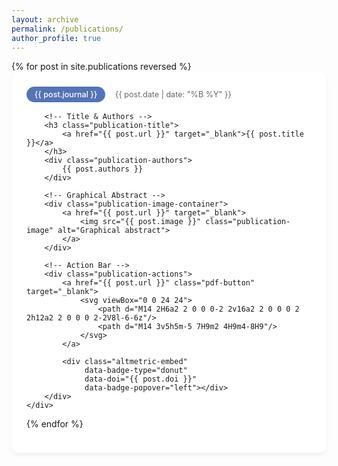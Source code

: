 ```yaml
---
layout: archive
permalink: /publications/
author_profile: true
---
```


<style>
/* Publication Card */
.publication-card {
    background: white;
    border-radius: 12px;
    padding: 1.5rem;
    box-shadow: 0 4px 6px rgba(0,0,0,0.05);
    transition: transform 0.2s ease;
    margin-bottom: 2rem;
}

.publication-card:hover {
    transform: translateY(-3px);
}

/* Header Section */
.publication-header {
    display: flex;
    align-items: center;
    gap: 1rem;
    margin-bottom: 1rem;
}

.publication-journal {
    background: #5474B8;
    color: white;
    padding: 0.3rem 0.8rem;
    border-radius: 15px;
    font-size: 0.9em;
    font-weight: 500;
}

.publication-date {
    font-size: 0.9em;
    color: #666;
}

/* Title & Authors */
.publication-title {
    font-size: 1.1rem;
    margin: 0.5rem 0;
}

.publication-title a {
    color: #222;
    text-decoration: none;
}

.publication-title a:hover {
    color: #405d9c;
}

.publication-authors {
    font-size: 0.9em;
    color: #444;
    margin-bottom: 1rem;
}

/* Graphical Abstract */
.publication-image-container {
    margin: 1rem 0;
    border-radius: 8px;
    overflow: hidden;
    background: #f8f9fa;
    border: 1px solid #eee;
}

.publication-image {
    width: 100%;
    height: 180px;
    object-fit: cover;
    transition: transform 0.3s ease;
}

.publication-image:hover {
    transform: scale(1.02);
}

/* Action Bar */
.publication-actions {
    display: flex;
    align-items: center;
    gap: 1rem;
    margin-top: 1rem;
}

.pdf-button {
    width: 32px;
    height: 32px;
    display: flex;
    align-items: center;
    justify-content: center;
    border-radius: 50%;
    background: #f0f4ff;
    transition: all 0.2s ease;
}

.pdf-button:hover {
    background: #5474B8;
}

.pdf-button svg {
    width: 18px;
    height: 18px;
    fill: #5474B8;
}

.pdf-button:hover svg {
    fill: white;
}

/* Altmetric Badge */
.altmetric-embed {
    margin-left: auto;
}

/* Mobile Optimization */
@media (max-width: 768px) {
    .publication-header {
        flex-wrap: wrap;
        gap: 0.5rem;
    }
    
    .publication-image {
        height: 150px;
    }
}
</style>

<div class="publication-grid">
{% for post in site.publications reversed %}
    <div class="publication-card">
        <!-- Header with Journal & Date -->
        <div class="publication-header">
            <span class="publication-journal">{{ post.journal }}</span>
            <span class="publication-date">{{ post.date | date: "%B %Y" }}</span>
        </div>

        <!-- Title & Authors -->
        <h3 class="publication-title">
            <a href="{{ post.url }}" target="_blank">{{ post.title }}</a>
        </h3>
        <div class="publication-authors">
            {{ post.authors }}
        </div>

        <!-- Graphical Abstract -->
        <div class="publication-image-container">
            <a href="{{ post.url }}" target="_blank">
                <img src="{{ post.image }}" class="publication-image" alt="Graphical abstract">
            </a>
        </div>

        <!-- Action Bar -->
        <div class="publication-actions">
            <a href="{{ post.url }}" class="pdf-button" target="_blank">
                <svg viewBox="0 0 24 24">
                    <path d="M14 2H6a2 2 0 0 0-2 2v16a2 2 0 0 0 2 2h12a2 2 0 0 0 2-2V8l-6-6z"/>
                    <path d="M14 3v5h5m-5 7H9m2 4H9m4-8H9"/>
                </svg>
            </a>
            
            <div class="altmetric-embed" 
                 data-badge-type="donut" 
                 data-doi="{{ post.doi }}"
                 data-badge-popover="left"></div>
        </div>
    </div>
{% endfor %}
</div>
